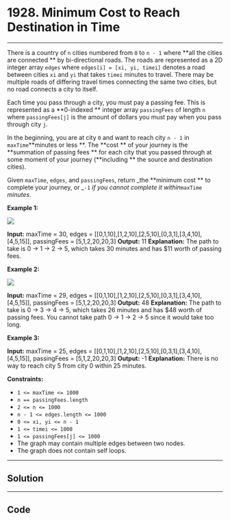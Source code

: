 # 1928. Minimum Cost to Reach Destination in Time

---

There is a country of `n` cities numbered from `0` to `n - 1` where **all the cities are connected ** by bi-directional roads. The roads are represented as a 2D integer array `edges` where `edges[i] = [xi, yi, timei]` denotes a road between cities `xi` and `yi` that takes `timei` minutes to travel. There may be multiple roads of differing travel times connecting the same two cities, but no road connects a city to itself.

Each time you pass through a city, you must pay a passing fee. This is represented as a **0-indexed ** integer array `passingFees` of length `n` where `passingFees[j]` is the amount of dollars you must pay when you pass through city `j`.

In the beginning, you are at city `0` and want to reach city `n - 1` in `maxTime`**minutes or less **. The **cost ** of your journey is the **summation of passing fees ** for each city that you passed through at some moment of your journey (**including ** the source and destination cities).

Given `maxTime`, `edges`, and `passingFees`, return _the **minimum cost ** to complete your journey, or _`-1` _if you cannot complete it within_`maxTime` _minutes_.

 

**Example 1:**

![](https://assets.leetcode.com/uploads/2021/06/04/leetgraph1-1.png)


**Input:** maxTime = 30, edges = [[0,1,10],[1,2,10],[2,5,10],[0,3,1],[3,4,10],[4,5,15]], passingFees = [5,1,2,20,20,3]
**Output:** 11
**Explanation:** The path to take is 0 -> 1 -> 2 -> 5, which takes 30 minutes and has $11 worth of passing fees.


**Example 2:**

**![](https://assets.leetcode.com/uploads/2021/06/04/copy-of-leetgraph1-1.png)**


**Input:** maxTime = 29, edges = [[0,1,10],[1,2,10],[2,5,10],[0,3,1],[3,4,10],[4,5,15]], passingFees = [5,1,2,20,20,3]
**Output:** 48
**Explanation:** The path to take is 0 -> 3 -> 4 -> 5, which takes 26 minutes and has $48 worth of passing fees.
You cannot take path 0 -> 1 -> 2 -> 5 since it would take too long.


**Example 3:**


**Input:** maxTime = 25, edges = [[0,1,10],[1,2,10],[2,5,10],[0,3,1],[3,4,10],[4,5,15]], passingFees = [5,1,2,20,20,3]
**Output:** -1
**Explanation:** There is no way to reach city 5 from city 0 within 25 minutes.


 

**Constraints:**

  * `1 <= maxTime <= 1000`
  * `n == passingFees.length`
  * `2 <= n <= 1000`
  * `n - 1 <= edges.length <= 1000`
  * `0 <= xi, yi <= n - 1`
  * `1 <= timei <= 1000`
  * `1 <= passingFees[j] <= 1000` 
  * The graph may contain multiple edges between two nodes.
  * The graph does not contain self loops.

---

## Solution



---

## Code
```python


```